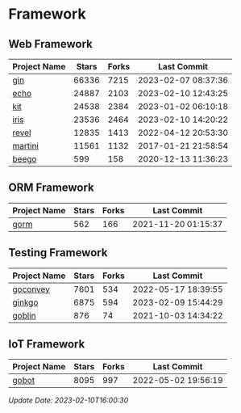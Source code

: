 # Framework

## Web Framework
| Project Name | Stars | Forks | Last Commit |
| ------------ | ----- | ----- | ----------- |
| [gin](https://github.com/gin-gonic/gin) | 66336 | 7215 | 2023-02-07 08:37:36 |
| [echo](https://github.com/labstack/echo) | 24887 | 2103 | 2023-02-10 12:43:25 |
| [kit](https://github.com/go-kit/kit) | 24538 | 2384 | 2023-01-02 06:10:18 |
| [iris](https://github.com/kataras/iris) | 23536 | 2464 | 2023-02-10 14:20:22 |
| [revel](https://github.com/revel/revel) | 12835 | 1413 | 2022-04-12 20:53:30 |
| [martini](https://github.com/go-martini/martini) | 11561 | 1132 | 2017-01-21 21:58:54 |
| [beego](https://github.com/astaxie/beego) | 599 | 158 | 2020-12-13 11:36:23 |

## ORM Framework
| Project Name | Stars | Forks | Last Commit |
| ------------ | ----- | ----- | ----------- |
| [gorm](https://github.com/jinzhu/gorm) | 562 | 166 | 2021-11-20 01:15:37 |

## Testing Framework
| Project Name | Stars | Forks | Last Commit |
| ------------ | ----- | ----- | ----------- |
| [goconvey](https://github.com/smartystreets/goconvey) | 7601 | 534 | 2022-05-17 18:39:55 |
| [ginkgo](https://github.com/onsi/ginkgo) | 6875 | 594 | 2023-02-09 15:44:29 |
| [goblin](https://github.com/franela/goblin) | 876 | 74 | 2021-10-03 14:34:22 |

## IoT Framework
| Project Name | Stars | Forks | Last Commit |
| ------------ | ----- | ----- | ----------- |
| [gobot](https://github.com/hybridgroup/gobot) | 8095 | 997 | 2022-05-02 19:56:19 |

*Update Date: 2023-02-10T16:00:30*